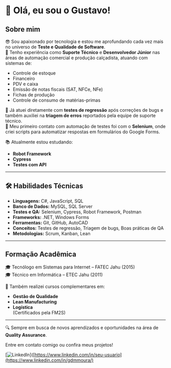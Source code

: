 # 👋 Olá, eu sou o Gustavo!

## Sobre mim

😎 Sou apaixonado por tecnologia e estou me aprofundando cada vez mais no universo de **Teste e Qualidade de Software**.  
💼 Tenho experiência como **Suporte Técnico** e **Desenvolvedor Júnior** nas áreas de automação comercial e produção calçadista, atuando com sistemas de:

- Controle de estoque
- Financeiro
- PDV e caixa
- Emissão de notas fiscais (SAT, NFCe, NFe)
- Fichas de produção
- Controle de consumo de matérias-primas

🐞 Já atuei diretamente com **testes de regressão** após correções de bugs e também auxiliei na **triagem de erros** reportados pela equipe de suporte técnico.  
🤖 Meu primeiro contato com automação de testes foi com o **Selenium**, onde criei scripts para automatizar respostas em formulários do Google Forms.

📚 Atualmente estou estudando:

- **Robot Framework**
- **Cypress**
- **Testes com API**

---

## 🛠️ Habilidades Técnicas

- **Linguagens:** C#, JavaScript, SQL  
- **Banco de Dados:** MySQL, SQL Server  
- **Testes e QA:** Selenium, Cypress, Robot Framework, Postman  
- **Frameworks:** .NET, Windows Forms  
- **Ferramentas:** Git, GitHub, AutoCAD  
- **Conceitos:** Testes de regressão, Triagem de bugs, Boas práticas de QA  
- **Metodologias:** Scrum, Kanban, Lean  

---

## Formação Acadêmica

🎓 Tecnólogo em Sistemas para Internet – FATEC Jahu (2015)  
🎓 Técnico em Informática – ETEC Jahu (2011)  

📘 Também realizei cursos complementares em:

- **Gestão de Qualidade**
- **Lean Manufacturing**
- **Logística**  
(Certificados pela FM2S)

---

🔍 Sempre em busca de novos aprendizados e oportunidades na área de **Quality Assurance**.

Entre em contato comigo ou confira meus projetos!

[![LinkedIn](https://img.shields.io/badge/LinkedIn-blue?logo=linkedin&style=for-the-badge)]([https://www.linkedin.com/in/seu-usuario](https://www.linkedin.com/in/gdmmoura/)
